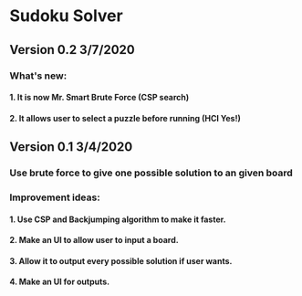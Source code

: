 # Sudoku Solver

## Version 0.2  3/7/2020

### What's new:

#### 1. It is now Mr. Smart Brute Force (CSP search)
#### 2. It allows user to select a puzzle before running (HCI Yes!)



## Version 0.1  3/4/2020

### Use brute force to give one possible solution to an given board

### Improvement ideas:

#### 1. Use CSP and Backjumping algorithm to make it faster.
#### 2. Make an UI to allow user to input a board.
#### 3. Allow it to output every possible solution if user wants.
#### 4. Make an UI for outputs.
